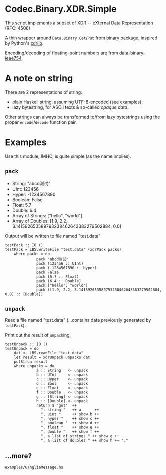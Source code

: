 # Codec.Binary.XDR.Simple

This script implements a subset of XDR -- eXternal Data Representation (RFC: 4506)

A thin wrapper around `Data.Binary.Get`/`Put` from [binary](http://hackage.haskell.org/package/binary) package, inspired by Python's [xdrlib](https://docs.python.org/2/library/xdrlib.html).

Encoding/decoding of floating-point numbers are from [data-binary-ieee754](http://hackage.haskell.org/package/data-binary-ieee754).

# A note on string

There are 2 representations of string:

* plain Haskell string, assuming UTF-8-encoded (see examples);
* lazy bytestring, for ASCII texts & so-called _opaque data_.

Other strings can always be transformed to/from lazy bytestrings using the proper `encode`/`decode` function pair.    

# Examples

Use this module, IMHO, is quite simple (as the name implies).

## `pack`

* String: "abcd测试"
* UInt: 123456
* Hyper: -1234567890
* Boolean: False
* Float: 5.7
* Double: 6.4
* Array of Strings: ["hello", "world"]
* Array of Doubles: [1.9, 2.2, 3.141592653589793238462643383279502884, 0.0]

Output will be written to file named "test.data"

    testPack :: IO ()
    testPack = LBS.writeFile "test.data" (xdrPack packs)
        where packs = do
                  pack "abcd测试"
                  pack (123456 :: UInt)
                  pack (-1234567890 :: Hyper)
                  pack False
                  pack (5.7 :: Float)
                  pack (6.4 :: Double)
                  pack ["hello", "world"]
                  pack ([1.9, 2.2, 3.141592653589793238462643383279502884, 0.0] :: [Double])

## `unpack`

Read a file named "test.data" (...contains data previously generated by `testPack`).

Print out the result of `unpack`ing.

    testUnpack :: IO ()
    testUnpack = do
        dat <- LBS.readFile "test.data"
        let result = xdrUnpack unpacks dat
        putStrLn result
        where unpacks = do
                  a :: String   <- unpack
                  b :: UInt     <- unpack
                  c :: Hyper    <- unpack
                  d :: Bool     <- unpack
                  e :: Float    <- unpack
                  f :: Double   <- unpack
                  g :: [String] <- unpack
                  h :: [Double] <- unpack
                  return $ "got"  ++
                    ": string "   ++ a      ++
                    ", uint "     ++ show b ++
                    ", hyper "    ++ show c ++
                    ", boolean "  ++ show d ++
                    ", float "    ++ show e ++
                    ", double "   ++ show f ++
                    ", a list of strings " ++ show g ++
                    ", a list of doubles " ++ show h ++ "."

## ...more?

`examples/GangliaMessage.hs`
